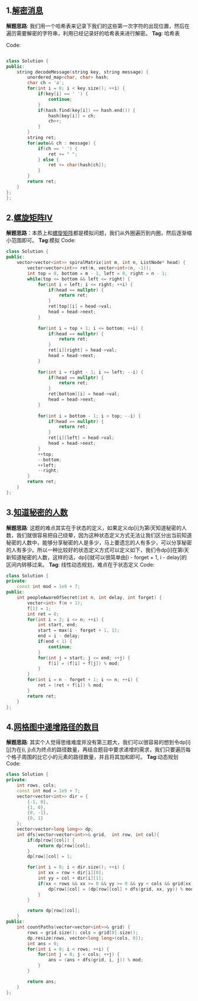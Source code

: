 ## 1.[解密消息](https://leetcode.cn/problems/decode-the-message/)
**解题思路**: 我们用一个哈希表来记录下我们的这些第一次字符的出现位置，然后在遍历需要解密的字符串，利用已经记录好的哈希表来进行解密。
**Tag**: 哈希表

Code:
```cpp

class Solution {
public:
    string decodeMessage(string key, string message) {
        unordered_map<char, char> hash;
        char ch = 'a';
        for(int i = 0; i < key.size(); ++i) {
            if(key[i] == ' ') {
                continue;
            }
            if(hash.find(key[i]) == hash.end()) {
                hash[key[i]] = ch;
                ch++;
            }
        }
        string ret;
        for(auto&& ch : message) {
            if(ch == ' ') {
                ret += " ";
            } else {
                ret += char(hash[ch]);
            }
        }
        return ret;
    }
};
};
```

## 2.[螺旋矩阵IV](https://leetcode.cn/problems/spiral-matrix-iv/)
**解题思路**：本质上和[螺旋矩阵](https://leetcode.cn/problems/spiral-matrix/)都是模拟问题，我们从外圈遍历到内圈，然后逐渐缩小范围即可。
**Tag**:模拟
Code:
```cpp
class Solution {
public:
    vector<vector<int>> spiralMatrix(int m, int n, ListNode* head) {
        vector<vector<int>> ret(m, vector<int>(n, -1));
        int top = 0, bottom = m - 1, left = 0, right = n - 1;
        while(top <= bottom && left <= right) {
            for(int i = left; i <= right; ++i) {    
                if(head == nullptr) {
                    return ret;
                }
                ret[top][i] = head->val;
                head = head->next;
            }
            
            for(int i = top + 1; i <= bottom; ++i) {
                if(head == nullptr) {
                    return ret;
                }
                ret[i][right] = head->val;
                head = head->next;
            }
            
            for(int i = right - 1; i >= left; --i) {
                if(head == nullptr) {
                    return ret;
                }
                ret[bottom][i] = head->val;
                head = head->next;
            }
            
            for(int i = bottom - 1; i > top; --i) {
                if(head == nullptr) {
                    return ret;
                }
                ret[i][left] = head->val;
                head = head->next;
            }
            ++top;
            --bottom;
            ++left;
            --right;
        }
        return ret;
    }
};

```

## 3.[知道秘密的人数](https://leetcode.cn/problems/number-of-people-aware-of-a-secret/)
**解题思路**: 这题的难点其实在于状态的定义，如果定义dp[i]为第i天知道秘密的人数，我们就很容易把自己绕晕，因为这种状态定义方式无法让我们区分出当前知道秘密的人数中，能够分享秘密的人是多少，马上要遗忘的人有多少，可以分享秘密的人有多少。所以一种比较好的状态定义方式可以定义如下，我们令dp[i]在第i天新知道秘密的人数，这样的话，dp[i]就可以很简单由[i - forget + 1, i - delay]的区间内转移过来。
**Tag**: 线性动态规划，难点在于状态定义
Code:
```cpp
class Solution {
private:
    const int mod = 1e9 + 7;
public:
    int peopleAwareOfSecret(int n, int delay, int forget) {
        vector<int> f(n + 1);
        f[1] = 1;
        int ret = 0;
        for(int i = 2; i <= n; ++i) {
            int start, end;
            start = max(i - forget + 1, 1);
            end = i - delay;
            if(end < 1) {
                continue;
            }
            for(int j = start; j <= end; ++j) {
                f[i] = (f[i] + f[j]) % mod;
            }
        }
        for(int i = n - forget + 1; i <= n; ++i) {
            ret = (ret + f[i]) % mod;
        }
        return ret;
    }
};
```

## 4.[网格图中递增路径的数目](https://leetcode-cn.com/problems/maximum-total-beauty-of-the-gardens/)
**解题思路**: 其实个人觉得思维难度并没有第三题大，我们可以很容易的想到令dp[i][j]为在(i, j)点为终点的路径数量，再结合题目中要求递增的需求，我们只要遍历每个格子周围的比它小的元素的路径数量，并且将其加和即可。
**Tag**:动态规划
Code:
```cpp
class Solution {
private:
    int rows, cols;
    const int mod = 1e9 + 7;
    vector<vector<int>> dir = {
        {-1, 0},
        {1, 0}, 
        {0, -1},
        {0, 1}
    };
    vector<vector<long long>> dp;
    int dfs(vector<vector<int>>& grid,  int row, int col){
        if(dp[row][col]) {
            return dp[row][col];
        }
        dp[row][col] = 1;

        for(int i = 0; i < dir.size(); ++i) {
            int xx = row + dir[i][0];
            int yy = col + dir[i][1];
            if(xx < rows && xx >= 0 && yy >= 0 && yy < cols && grid[xx][yy] < grid[row][col]) {
                dp[row][col] = (dp[row][col] + dfs(grid, xx, yy)) % mod;
            }
        }

        return dp[row][col];
    }
public:
    int countPaths(vector<vector<int>>& grid) {
        rows = grid.size(); cols = grid[0].size();
        dp.resize(rows, vector<long long>(cols, 0));
        int ans = 0;
        for(int i = 0; i < rows; ++i) {
            for(int j = 0; j < cols; ++j) {
                ans = (ans + dfs(grid, i, j)) % mod;
            }
        }

        return ans;
    }
};
```



